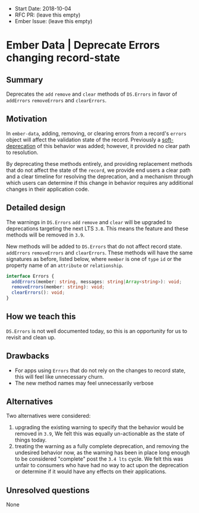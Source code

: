 - Start Date: 2018-10-04
- RFC PR: (leave this empty)
- Ember Issue: (leave this empty)

# Ember Data | Deprecate Errors changing record-state

## Summary

Deprecates the `add` `remove` and `clear` methods of `DS.Errors` in favor of `addErrors`
 `removeErrors` and `clearErrors`.

## Motivation

In `ember-data`, adding, removing, or clearing errors from a record's `errors` object
 will affect the validation state of the record. Previously a [soft-deprecation](https://github.com/emberjs/data/pull/3853) of
 this behavior was added; however, it provided no clear path to resolution. 

By deprecating these methods entirely, and providing replacement methods that do not
 affect the state of the `record`, we provide end users a clear path and a clear timeline
 for resolving the deprecation, and a mechanism through which users can determine if this
 change in behavior requires any additional changes in their application code.

## Detailed design

The warnings in `DS.Errors` `add` `remove` and `clear` will be upgraded to deprecations
 targeting the next LTS `3.8`. This means the feature and these methods will be removed
 in `3.9`.

New methods will be added to `DS.Errors` that do not affect record state. `addErrors` `removeErrors`
 and `clearErrors`. These methods will have the same signatures as before, listed below, where
 `member` is one of `type` `id` or the property name of an `attribute` or `relationship`.

```typescript
interface Errors {
  addErrors(member: string, messages: string|Array<string>): void;
  removeErrors(member: string): void;
  clearErrors(): void;
}
```

## How we teach this

`DS.Errors` is not well documented today, so this is an opportunity for us to revisit and
 clean up.

## Drawbacks

- For apps using `Errors` that do not rely on the changes to record state, this will feel like
 unnecessary churn.
- The new method names may feel unnecessarily verbose

## Alternatives

Two alternatives were considered:

1) upgrading the existing warning to specify that the behavior would be removed in `3.9`,
   We felt this was equally un-actionable as the state of things today.
2) treating the warning as a fully complete deprecation, and removing the undesired behavior now,
   as the warning has been in place long enough to be considered "complete" post the `3.4 lts` cycle.
   We felt this was unfair to consumers who have had no way to act upon the deprecation or determine
   if it would have any effects on their applications.

## Unresolved questions

None
